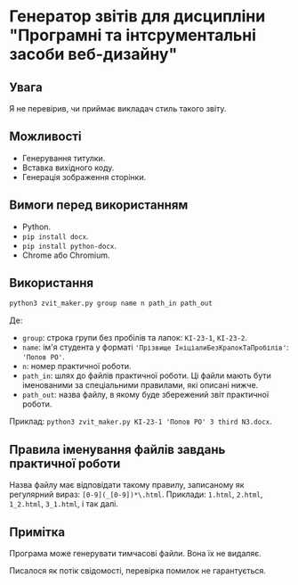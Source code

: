 # Генератор звітів для дисципліни "Програмні та інтсрументальні засоби веб-дизайну"

## Увага
Я не перевірив, чи приймає викладач стиль такого звіту.

## Можливості
- Генерування титулки.
- Вставка вихідного коду.
- Генерація зображення сторінки.

## Вимоги перед використанням
- Python.
- `pip install docx`.
- `pip install python-docx`.
- Chrome або Chromium.

## Використання
```sh
python3 zvit_maker.py group name n path_in path_out
```
Де:
- `group`: строка групи без пробілів та лапок: `КІ-23-1`, `КІ-23-2`.
- `name`: ім'я студента у форматі `'Прізвище ІніціалиБезКрапокТаПробілів'`: `'Попов РО'`.
- `n`: номер практичної роботи.
- `path_in`: шлях до файлів практичної роботи. Ці файли мають бути іменованими за спеціальними правилами, які описані нижче.
- `path_out`: назва файлу, в якому буде збережений звіт практичної роботи.

Приклад: `python3 zvit_maker.py КІ-23-1 'Попов РО' 3 third N3.docx`.

## Правила іменування файлів завдань практичної роботи
Назва файлу має відповідати такому правилу, записаному як регулярний вираз: `[0-9](_[0-9])*\.html`.
Приклади: `1.html`, `2.html`, `1_2.html`, `3_1.html`, і так далі.

## Примітка
Програма може генерувати тимчасові файли. Вона їх не видаляє.

Писалося як потік свідомості, перевірка помилок не гарантується.
